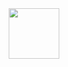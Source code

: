<div id="header" align="center">
  <img src="https://media.discordapp.net/attachments/724940553535488041/1142952161165201518/IMG_20230821_035053_862_1.png" width="100"/>
</div>

